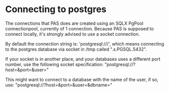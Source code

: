 # Connecting to postgres
The connections that PAS does are created using an SQLX PgPool connectionpool, currently of 1 connection.
Because PAS is supposed to connect locally, it's strongly advised to use a socket connection.

By default the connection string is: 'postgresql:///', which means connecting to the postgres database via socket in /tmp called ".s.PGSQL.5432".

If your socket is in another place, and your databases uses a different port number, use the following socket specification:
"postgresql://<DATABASE>?host=<SOCKET DIRECTORY>&port=<PORT>&user=<USER>"

This might want to connect to a database with the name of the user, if so, use:
"postgresql://?host=<SOCKET DIRECTORY>&port=<PORT>&user=<USER>&dbname=<DATABASE>"
